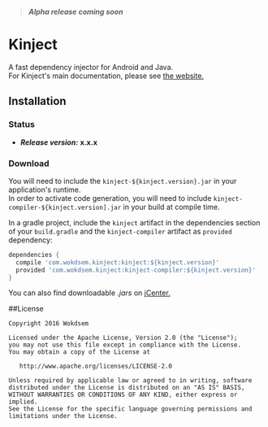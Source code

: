> ***Alpha release coming soon***
  
# Kinject

A fast dependency injector for Android and Java.  
For Kinject\'s main documentation, please see [the website.](http://wokdsem.github.io/Kinject/)
 
## Installation

### Status
* ***Release version:*** **x.x.x**

### Download 
You will need to include the `kinject-${kinject.version}.jar` in your application's runtime.  
In order to activate code generation, you will need to include `kinject-compiler-${kinject.version].jar`
in your build at compile time. 

In a gradle project, include the `kinject` artifact in the dependencies section of your
`build.gradle` and the `kinject-compiler` artifact as `provided` dependency:

```groovy
dependencies {
  compile 'com.wokdsem.kinject:kinject:${kinject.version}'  
  provided 'com.wokdsem.kinject:kinject-compiler:${kinject.version}'
}
```

You can also find downloadable *.jars* on [jCenter.]()

##License

	Copyright 2016 Wokdsem

    Licensed under the Apache License, Version 2.0 (the "License");
    you may not use this file except in compliance with the License.
    You may obtain a copy of the License at

       http://www.apache.org/licenses/LICENSE-2.0

    Unless required by applicable law or agreed to in writing, software
    distributed under the License is distributed on an "AS IS" BASIS,
    WITHOUT WARRANTIES OR CONDITIONS OF ANY KIND, either express or implied.
    See the License for the specific language governing permissions and
    limitations under the License.